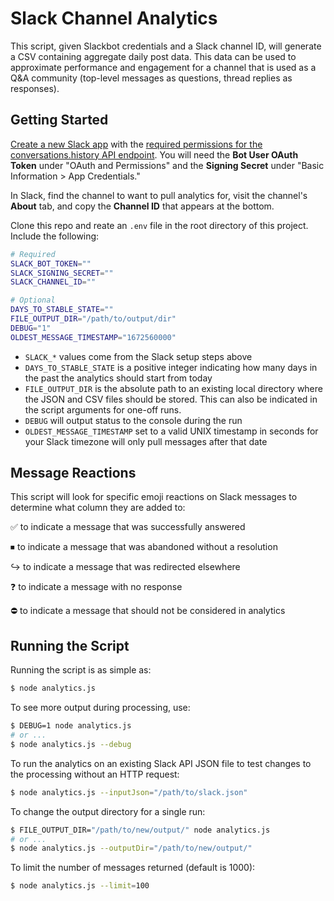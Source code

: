 # Slack Channel Analytics

This script, given Slackbot credentials and a Slack channel ID, will generate a CSV containing aggregate daily post data. This data can be used to approximate performance and engagement for a channel that is used as a Q&A community (top-level messages as questions, thread replies as responses).

## Getting Started

[Create a new Slack app](https://api.slack.com/apps?new_app=1&ref=bolt_start_hub) with the [required permissions for the conversations.history API endpoint](https://api.slack.com/methods/conversations.history#facts). You will need the **Bot User OAuth Token** under "OAuth and Permissions" and the **Signing Secret** under "Basic Information > App Credentials."

In Slack, find the channel to want to pull analytics for, visit the channel's **About** tab, and copy the **Channel ID** that appears at the bottom.

Clone this repo and reate an `.env` file in the root directory of this project. Include the following:

```bash
# Required
SLACK_BOT_TOKEN=""
SLACK_SIGNING_SECRET=""
SLACK_CHANNEL_ID=""

# Optional
DAYS_TO_STABLE_STATE=""
FILE_OUTPUT_DIR="/path/to/output/dir"
DEBUG="1"
OLDEST_MESSAGE_TIMESTAMP="1672560000"
```

- `SLACK_*` values come from the Slack setup steps above
- `DAYS_TO_STABLE_STATE` is a positive integer indicating how many days in the past the analytics should start from today
- `FILE_OUTPUT_DIR` is the absolute path to an existing local directory where the JSON and CSV files should be stored. This can also be indicated in the script arguments for one-off runs. 
- `DEBUG` will output status to the console during the run
- `OLDEST_MESSAGE_TIMESTAMP` set to a valid UNIX timestamp in seconds for your Slack timezone will only pull messages after that date

## Message Reactions

This script will look for specific emoji reactions on Slack messages to determine what column they are added to:

✅ to indicate a message that was successfully answered

⏹ to indicate a message that was abandoned without a resolution

↪️ to indicate a message that was redirected elsewhere

❓ to indicate a message with no response

⛔️ to indicate a message that should not be considered in analytics

## Running the Script

Running the script is as simple as:

```bash
$ node analytics.js
```

To see more output during processing, use:

```bash
$ DEBUG=1 node analytics.js
# or ... 
$ node analytics.js --debug
```

To run the analytics on an existing Slack API JSON file to test changes to the processing without an HTTP request:

```bash
$ node analytics.js --inputJson="/path/to/slack.json"
```

To change the output directory for a single run:

```bash
$ FILE_OUTPUT_DIR="/path/to/new/output/" node analytics.js
# or ... 
$ node analytics.js --outputDir="/path/to/new/output/"
```

To limit the number of messages returned (default is 1000):

```bash
$ node analytics.js --limit=100
```